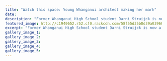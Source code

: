 ```yaml
---
title: "Watch this space: Young Whanganui architect making her mark"
date: 
description: "Former Whanganui High School student Darni Struijck is now a graduate architect at Dalgleish Architects in Whanganui..."
featured_image: http://c1940652.r52.cf0.rackcdn.com/58f55d35b8d39a03960004d5/Architect-ex-stud-Darni-Struijck-WU-chron-story-18-April.jpg
excerpt: "Former Whanganui High School student Darni Struijck is now a graduate architect at Dalgleish Architects in Whanganui."
gallery_image_1: 
gallery_image_2: 
gallery_image_3: 
gallery_image_4: 
gallery_image_5: 
---
```

